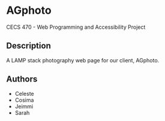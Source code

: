 # AGphoto

CECS 470 - Web Programming and Accessibility Project

Description
-----------
A LAMP stack photography web page for our client, AGphoto.

Authors
-------
* Celeste
* Cosima
* Jeimmi
* Sarah